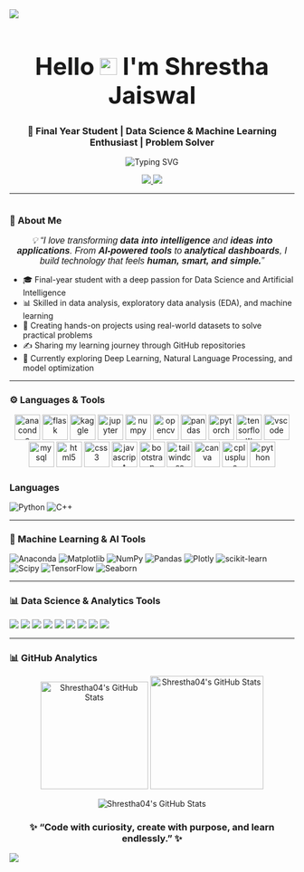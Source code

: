<div>
  <img style="100%" src="https://capsule-render.vercel.app/api?type=waving&height=100&section=header&reversal=false&fontSize=70&fontColor=FFFFFF&fontAlign=50&fontAlignY=50&stroke=-&descSize=20&descAlign=50&descAlignY=50&theme=cobalt"  />
</div>

###
<h1 align="center" style="font-size: 3em; font-weight: bold;">
  Hello  <img src="https://media.giphy.com/media/hvRJCLFzcasrR4ia7z/giphy.gif" width="30px"/> I'm Shrestha Jaiswal
</h1>

<h3 align="center">🚀 Final Year Student | Data Science & Machine Learning Enthusiast | Problem Solver</h3>

<p align="center">
  <img src="https://readme-typing-svg.demolab.com?font=JetBrains+Mono&pause=800&color=00BFFF&center=true&vCenter=true&width=500&lines=Final+Year+Student+in+Data+Science;Exploring+ML%2C+AI+%26+Analytics;Transforming+Data+into+Decisions;Lifelong+Learner+%7C+Code+%26+Curiosity" alt="Typing SVG" />
</p>

<p align="center">
  <a href="https://www.linkedin.com/in/shrestha-jaiswal/" target="_blank">
    <img src="https://img.shields.io/badge/LinkedIn-blue?style=for-the-badge&logo=linkedin&logoColor=white" />
  </a>

  <a href="https://shresthajaiswal.netlify.app/">
    <img src="https://img.shields.io/badge/Portfolio-000?style=for-the-badge&logo=vercel&logoColor=white" />
  </a>
</p>

---
<img src="https://komarev.com/ghpvc/?username=Shrestha04&style=flat-square&color=blue" alt=""/>

### 🧠 About Me

<p align="center">
  <em style="font-family:'Poppins', sans-serif; font-size:16px;">💡 “I love transforming <b>data into intelligence</b> and <b>ideas into applications</b>. From <b>AI-powered tools</b> to <b>analytical dashboards</b>, I build technology that feels <b>human, smart, and simple.</b>”</em>
</p>

- 🎓 Final-year student with a deep passion for Data Science and Artificial Intelligence  
- 📊 Skilled in data analysis, exploratory data analysis (EDA), and machine learning  
- 🧪 Creating hands-on projects using real-world datasets to solve practical problems  
- ✍️ Sharing my learning journey through GitHub repositories  
- 🌱 Currently exploring Deep Learning, Natural Language Processing, and model optimization

----

### ⚙️ Languages & Tools

<div align="center">
    <img src="https://cdn.jsdelivr.net/gh/devicons/devicon/icons/anaconda/anaconda-original.svg" height="45" alt="anaconda" />
    <img src="https://cdn.jsdelivr.net/gh/devicons/devicon/icons/flask/flask-original.svg" height="45" alt="flask" />
    <img src="https://cdn.jsdelivr.net/gh/devicons/devicon/icons/kaggle/kaggle-original.svg" height="45" alt="kaggle" />
    <img src="https://cdn.jsdelivr.net/gh/devicons/devicon/icons/jupyter/jupyter-original.svg" height="45" alt="jupyter" />
    <img src="https://cdn.jsdelivr.net/gh/devicons/devicon/icons/numpy/numpy-original.svg" height="45" alt="numpy" />
    <img src="https://cdn.jsdelivr.net/gh/devicons/devicon/icons/opencv/opencv-original.svg" height="45" alt="opencv" />
    <img src="https://cdn.jsdelivr.net/gh/devicons/devicon/icons/pandas/pandas-original.svg" height="45" alt="pandas" />
    <img src="https://cdn.jsdelivr.net/gh/devicons/devicon/icons/pytorch/pytorch-original.svg" height="45" alt="pytorch" />
    <img src="https://cdn.jsdelivr.net/gh/devicons/devicon/icons/tensorflow/tensorflow-original.svg" height="45" alt="tensorflow" />
    <img src="https://cdn.jsdelivr.net/gh/devicons/devicon/icons/vscode/vscode-original.svg" height="45" alt="vscode" />
    <img src="https://cdn.simpleicons.org/mysql/4479A1" height="45" alt="mysql" />
    <img src="https://cdn.jsdelivr.net/gh/devicons/devicon/icons/html5/html5-original.svg" height="45" alt="html5" />
    <img src="https://cdn.jsdelivr.net/gh/devicons/devicon/icons/css3/css3-original.svg" height="45" alt="css3" />
    <img src="https://cdn.jsdelivr.net/gh/devicons/devicon/icons/javascript/javascript-original.svg" height="45" alt="javascript" />
    <img src="https://cdn.jsdelivr.net/gh/devicons/devicon/icons/bootstrap/bootstrap-original.svg" height="45" alt="bootstrap" />
    <img src="https://cdn.jsdelivr.net/gh/devicons/devicon/icons/tailwindcss/tailwindcss-original-wordmark.svg" height="45" alt="tailwindcss" />
    <img src="https://cdn.jsdelivr.net/gh/devicons/devicon/icons/canva/canva-original.svg" height="45" alt="canva" />
    <img src="https://cdn.jsdelivr.net/gh/devicons/devicon/icons/cplusplus/cplusplus-original.svg" height="45" alt="cplusplus" />
    <img src="https://cdn.jsdelivr.net/gh/devicons/devicon/icons/python/python-original.svg" height="45" alt="python" />
</div>

###


<h3 align="left">Languages </h3>

![Python](https://img.shields.io/badge/python-3670A0?style=for-the-badge&logo=python&logoColor=ffdd54)
![C++](https://img.shields.io/badge/c++-%2300599C.svg?style=for-the-badge&logo=c%2B%2B&logoColor=white)

----

<h3>🤖 Machine Learning & AI Tools</h3>



![Anaconda](https://img.shields.io/badge/Anaconda-%2344A833.svg?style=for-the-badge&logo=anaconda&logoColor=white)
  ![Matplotlib](https://img.shields.io/badge/Matplotlib-%23ffffff.svg?style=for-the-badge&logo=Matplotlib&logoColor=black) 
  ![NumPy](https://img.shields.io/badge/numpy-%23013243.svg?style=for-the-badge&logo=numpy&logoColor=white) 
  ![Pandas](https://img.shields.io/badge/pandas-%23150458.svg?style=for-the-badge&logo=pandas&logoColor=white) 
  ![Plotly](https://img.shields.io/badge/Plotly-%233F4F75.svg?style=for-the-badge&logo=plotly&logoColor=white) 
  ![scikit-learn](https://img.shields.io/badge/scikit--learn-%23F7931E.svg?style=for-the-badge&logo=scikit-learn&logoColor=white) 
  ![Scipy](https://img.shields.io/badge/SciPy-%230C55A5.svg?style=for-the-badge&logo=scipy&logoColor=%white) 
  ![TensorFlow](https://img.shields.io/badge/TensorFlow-%23FF6F00.svg?style=for-the-badge&logo=TensorFlow&logoColor=white)
  ![Seaborn](https://img.shields.io/badge/Seaborn-%2300599C.svg?style=for-the-badge&logo=Seaborn&logoColor=white)


----

<h3>📊 Data Science & Analytics Tools</h3>
<p align="left">
  <img src="https://img.shields.io/badge/Python-FFD43B?style=for-the-badge&logo=python&logoColor=black" />
  <img src="https://img.shields.io/badge/SQL-336791?style=for-the-badge&logo=postgresql&logoColor=white" />
  <img src="https://img.shields.io/badge/R-276DC3?style=for-the-badge&logo=r&logoColor=white" />
  <img src="https://img.shields.io/badge/Pandas-2C2D72?style=for-the-badge&logo=pandas&logoColor=white" />
  <img src="https://img.shields.io/badge/Numpy-013243?style=for-the-badge&logo=numpy&logoColor=white" />
  <img src="https://img.shields.io/badge/Matplotlib-3776AB?style=for-the-badge&logo=matplotlib&logoColor=white" />
  <img src="https://img.shields.io/badge/PowerBI-F2C811?style=for-the-badge&logo=powerbi&logoColor=black" />
  <img src="https://img.shields.io/badge/Tableau-E67927?style=for-the-badge&logo=tableau&logoColor=white" />
  <img src="https://img.shields.io/badge/Excel-F2C811?style=for-the-badge&logo=powerbi&logoColor=black" />
</p>


----

### 📊 GitHub Analytics

<p align="center">
  <img src="https://github-readme-stats.vercel.app/api?username=Shrestha04&theme=tokyonight&show_icons=true&hide_border=false&count_private=true" alt="Shrestha04's GitHub Stats" height="190" />
  <img src="https://github-readme-stats.vercel.app/api/top-langs/?username=Shrestha04&theme=tokyonight&show_icons=true&hide_border=false&layout=compact" alt="Shrestha04's GitHub Stats" height="200" />
</p>

<p align="center">
  <img src="https://streak-stats.demolab.com?user=Shrestha04&theme=tokyonight&hide_border=false" alt="Shrestha04's GitHub Stats" />
</p>


###


<h3 align="center">✨ “Code with curiosity, create with purpose, and learn endlessly.” ✨</h3>

<div>
  <img style="100%" src="https://capsule-render.vercel.app/api?type=waving&height=100&section=footer&reversal=false&fontSize=70&fontColor=FFFFFF&fontAlign=50&fontAlignY=50&stroke=-&descSize=20&descAlign=50&descAlignY=50&textBg=false&theme=cobalt"  />
</div>

###

